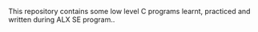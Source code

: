 This repository contains some low level C programs learnt, practiced and written during ALX SE program..
